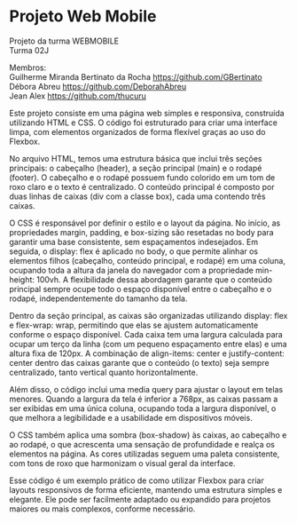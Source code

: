 # Projeto Web Mobile
 Projeto da turma WEBMOBILE <br/>
 Turma 02J

 Membros: <br/>
 Guilherme Miranda Bertinato da Rocha https://github.com/GBertinato  <br/>
 Débora Abreu https://github.com/DeborahAbreu  <br/>
 Jean Alex https://github.com/thucuru  <br/>

Este projeto consiste em uma página web simples e responsiva, construída utilizando HTML e CSS. O código foi estruturado para criar uma interface limpa, com elementos organizados de forma flexível graças ao uso do Flexbox.

No arquivo HTML, temos uma estrutura básica que inclui três seções principais: o cabeçalho (header), a seção principal (main) e o rodapé (footer). O cabeçalho e o rodapé possuem fundo colorido em um tom de roxo claro e o texto é centralizado. O conteúdo principal é composto por duas linhas de caixas (div com a classe box), cada uma contendo três caixas.

O CSS é responsável por definir o estilo e o layout da página. No início, as propriedades margin, padding, e box-sizing são resetadas no body para garantir uma base consistente, sem espaçamentos indesejados. Em seguida, o display: flex é aplicado no body, o que permite alinhar os elementos filhos (cabeçalho, conteúdo principal, e rodapé) em uma coluna, ocupando toda a altura da janela do navegador com a propriedade min-height: 100vh. A flexibilidade dessa abordagem garante que o conteúdo principal sempre ocupe todo o espaço disponível entre o cabeçalho e o rodapé, independentemente do tamanho da tela.

Dentro da seção principal, as caixas são organizadas utilizando display: flex e flex-wrap: wrap, permitindo que elas se ajustem automaticamente conforme o espaço disponível. Cada caixa tem uma largura calculada para ocupar um terço da linha (com um pequeno espaçamento entre elas) e uma altura fixa de 120px. A combinação de align-items: center e justify-content: center dentro das caixas garante que o conteúdo (o texto) seja sempre centralizado, tanto vertical quanto horizontalmente.

Além disso, o código inclui uma media query para ajustar o layout em telas menores. Quando a largura da tela é inferior a 768px, as caixas passam a ser exibidas em uma única coluna, ocupando toda a largura disponível, o que melhora a legibilidade e a usabilidade em dispositivos móveis.

O CSS também aplica uma sombra (box-shadow) às caixas, ao cabeçalho e ao rodapé, o que acrescenta uma sensação de profundidade e realça os elementos na página. As cores utilizadas seguem uma paleta consistente, com tons de roxo que harmonizam o visual geral da interface.

Esse código é um exemplo prático de como utilizar Flexbox para criar layouts responsivos de forma eficiente, mantendo uma estrutura simples e elegante. Ele pode ser facilmente adaptado ou expandido para projetos maiores ou mais complexos, conforme necessário.

 
 
